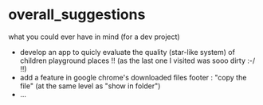 # overall_suggestions
what you could ever have in mind (for a dev project)
- develop an app to quicly evaluate the quality (star-like system) of children playground places !! (as the last one I visited was sooo dirty :-/ !!)
- add a feature in google chrome's downloaded files footer : "copy the file" (at the same level as "show in folder")
- ...
